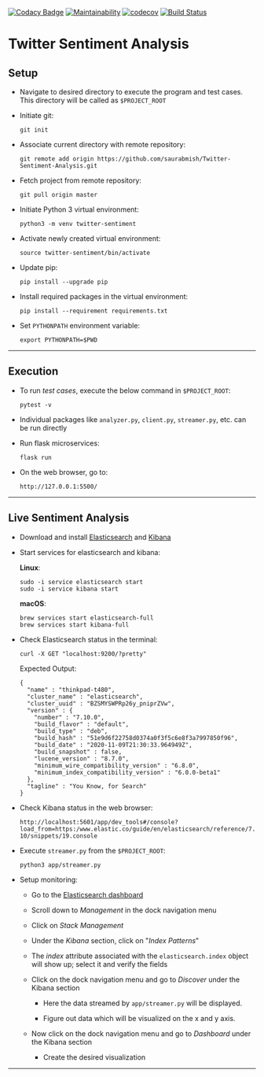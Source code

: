 [![Codacy Badge](https://api.codacy.com/project/badge/Grade/f7e3281daeed4c90bcc395a3e73d0164)](https://app.codacy.com/gh/saurabmish/Twitter-Sentiment-Analysis?utm_source=github.com&utm_medium=referral&utm_content=saurabmish/Twitter-Sentiment-Analysis&utm_campaign=Badge_Grade)
[![Maintainability](https://api.codeclimate.com/v1/badges/ebcadff8123f94444cd9/maintainability)](https://codeclimate.com/github/saurabmish/Twitter-Sentiment-Analysis/maintainability)
[![codecov](https://codecov.io/gh/saurabmish/Twitter-Sentiment-Analysis/branch/master/graph/badge.svg?token=T6CFHNNEPL)](https://codecov.io/gh/saurabmish/Twitter-Sentiment-Analysis)
[![Build Status](https://travis-ci.org/saurabmish/Twitter-Sentiment-Analysis.svg?branch=master)](https://travis-ci.org/saurabmish/Twitter-Sentiment-Analysis)

# Twitter Sentiment Analysis

## Setup

+ Navigate to desired directory to execute the program and test cases. This directory will be called as `$PROJECT_ROOT`

+ Initiate git:

  `git init`

+ Associate current directory with remote repository:

  `git remote add origin https://github.com/saurabmish/Twitter-Sentiment-Analysis.git`

+ Fetch project from remote repository:

  `git pull origin master`

+ Initiate Python 3 virtual environment:

  `python3 -m venv twitter-sentiment`

+ Activate newly created virtual environment:

  `source twitter-sentiment/bin/activate`

+ Update pip:

  `pip install --upgrade pip`

+ Install required packages in the virtual environment:

  `pip install --requirement requirements.txt`

+ Set `PYTHONPATH` environment variable:

  `export PYTHONPATH=$PWD`


----

## Execution

+ To run *test cases*, execute the below command in `$PROJECT_ROOT`:

  `pytest -v`

+ Individual packages like `analyzer.py`, `client.py`, `streamer.py`, etc. can be run directly

+ Run flask microservices:

  `flask run`

+ On the web browser, go to:

  `http://127.0.0.1:5500/`


----

## Live Sentiment Analysis

+ Download and install [Elasticsearch] and [Kibana]

+ Start services for elasticsearch and kibana:

  **Linux**:

  ```
  sudo -i service elasticsearch start
  sudo -i service kibana start
  ```
  **macOS**:

  ```
  brew services start elasticsearch-full
  brew services start kibana-full
  ```

+ Check Elasticsearch status in the terminal:

  `curl -X GET "localhost:9200/?pretty"`

  Expected Output:

  ```
  {
    "name" : "thinkpad-t480",
    "cluster_name" : "elasticsearch",
    "cluster_uuid" : "BZSMYSWPRp26y_pniprZVw",
    "version" : {
      "number" : "7.10.0",
      "build_flavor" : "default",
      "build_type" : "deb",
      "build_hash" : "51e9d6f22758d0374a0f3f5c6e8f3a7997850f96",
      "build_date" : "2020-11-09T21:30:33.964949Z",
      "build_snapshot" : false,
      "lucene_version" : "8.7.0",
      "minimum_wire_compatibility_version" : "6.8.0",
      "minimum_index_compatibility_version" : "6.0.0-beta1"
    },
    "tagline" : "You Know, for Search"
  }
  ```

+ Check Kibana status in the web browser:

  `http://localhost:5601/app/dev_tools#/console?load_from=https:/www.elastic.co/guide/en/elasticsearch/reference/7.10/snippets/19.console`

+ Execute `streamer.py` from the `$PROJECT_ROOT`:

  `python3 app/streamer.py`

+ Setup monitoring:

  + Go to the [Elasticsearch dashboard]

  + Scroll down to *Management* in the dock navigation menu

  + Click on *Stack Management*

  + Under the *Kibana* section, click on "*Index Patterns*"

  + The *index* attribute associated with the `elasticsearch.index` object will show up; select it and verify the fields

  + Click on the dock navigation menu and go to *Discover* under the Kibana section

    + Here the data streamed by `app/streamer.py` will be displayed.

    + Figure out data which will be visualized on the x and y axis.

  + Now click on the dock navigation menu and go to *Dashboard* under the Kibana section

    + Create the desired visualization

----

[Elasticsearch]: https://www.elastic.co/downloads/elasticsearch
[Kibana]: https://www.elastic.co/downloads/kibana
[Elasticsearch dashboard]: http://localhost:5601/app/management
